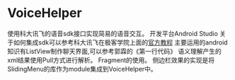 # VoiceHelper

使用科大讯飞的语音sdk接口实现简易的语音交互。
开发平台Android Studio
关于如何集成sdk可以参考科大讯飞在极客学院上面的[官方教程](http://search.jikexueyuan.com/course/?q=科大讯飞语音服务android项目开发实战介绍)
主要运用的android知识有ListView制作聊天界面,可以参考郭霖的《第一行代码》
语义理解产生的xml结果使用Pull方式进行解析。
Fragment的使用。
侧边栏效果的实现是将SlidingMenu的库作为module集成到VoiceHelper中。
